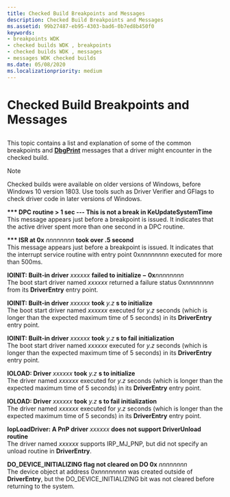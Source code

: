 ```yaml
---
title: Checked Build Breakpoints and Messages
description: Checked Build Breakpoints and Messages
ms.assetid: 99b27487-eb95-4303-bad6-0b7ed8b450f0
keywords:
- breakpoints WDK
- checked builds WDK , breakpoints
- checked builds WDK , messages
- messages WDK checked builds
ms.date: 05/08/2020
ms.localizationpriority: medium
---
```


# Checked Build Breakpoints and Messages

## <span id="ddk_checked_build_breakpoints_and_messages_tools"></span><span id="DDK_CHECKED_BUILD_BREAKPOINTS_AND_MESSAGES_TOOLS"></span>

This topic contains a list and explanation of some of the common breakpoints and [**DbgPrint**](https://docs.microsoft.com/windows-hardware/drivers/ddi/wdm/nf-wdm-dbgprint) messages that a driver might encounter in the checked build.

> [!NOTE]
> Checked builds were available on older versions of Windows, before Windows 10 version 1803.
> Use tools such as Driver Verifier and GFlags to check driver code in later versions of Windows.

<span id="____DPC_routine___1_sec_---_This_is_not_a_break_in_KeUpdateSystemTime"></span><span id="____dpc_routine___1_sec_---_this_is_not_a_break_in_keupdatesystemtime"></span><span id="____DPC_ROUTINE___1_SEC_---_THIS_IS_NOT_A_BREAK_IN_KEUPDATESYSTEMTIME"></span>**\*\*\* DPC routine &gt; 1 sec --- This is not a break in KeUpdateSystemTime**  
This message appears just before a breakpoint is issued. It indicates that the active driver spent more than one second in a DPC routine.

<span id="____isr_at_0x_________________nnnnnnnn_________________took_over_.5_second"></span><span id="____ISR_AT_0X_________________NNNNNNNN_________________TOOK_OVER_.5_SECOND"></span>**\*\*\* ISR at 0x** *nnnnnnnn* **took over .5 second**  
This message appears just before a breakpoint is issued. It indicates that the interrupt service routine with entry point 0x*nnnnnnnn* executed for more than 500ms.

<span id="IOINIT__Built-in_driver__________________xxxxxx_________________failed_to_initialize___0xnnnnnnnn"></span><span id="ioinit__built-in_driver__________________xxxxxx_________________failed_to_initialize___0xnnnnnnnn"></span><span id="IOINIT__BUILT-IN_DRIVER__________________XXXXXX_________________FAILED_TO_INITIALIZE___0XNNNNNNNN"></span>**IOINIT: Built-in driver** *xxxxxx* **failed to initialize − 0x***nnnnnnnn*  
The boot start driver named *xxxxxx* returned a failure status 0x*nnnnnnnn* from its **DriverEntry** entry point.

<span id="IOINIT__Built-in_driver__________________xxxxxx_________________took__________________y.z________________s_to_initialize"></span><span id="ioinit__built-in_driver__________________xxxxxx_________________took__________________y.z________________s_to_initialize"></span><span id="IOINIT__BUILT-IN_DRIVER__________________XXXXXX_________________TOOK__________________Y.Z________________S_TO_INITIALIZE"></span>**IOINIT: Built-in driver** *xxxxxx* **took** *y.z* **s to initialize**  
The boot start driver named *xxxxxx* executed for *y.z* seconds (which is longer than the expected maximum time of 5 seconds) in its **DriverEntry** entry point.

<span id="IOINIT__Built-in_driver__________________xxxxxx_________________took__________________y.z________________s_to_fail_initialization"></span><span id="ioinit__built-in_driver__________________xxxxxx_________________took__________________y.z________________s_to_fail_initialization"></span><span id="IOINIT__BUILT-IN_DRIVER__________________XXXXXX_________________TOOK__________________Y.Z________________S_TO_FAIL_INITIALIZATION"></span>**IOINIT: Built-in driver** *xxxxxx* **took** *y.z* **s to fail initialization**  
The boot start driver named *xxxxxx* executed for *y.z* seconds (which is longer than the expected maximum time of 5 seconds) in its **DriverEntry** entry point.

<span id="ioload__driver__________________xxxxxx_________________took__________________y.z________________s_to_initialize"></span><span id="IOLOAD__DRIVER__________________XXXXXX_________________TOOK__________________Y.Z________________S_TO_INITIALIZE"></span>**IOLOAD: Driver** *xxxxxx* **took** *y.z* **s to initialize**  
The driver named *xxxxxx* executed for *y.z* seconds (which is longer than the expected maximum time of 5 seconds) in its **DriverEntry** entry point.

<span id="ioload__driver__________________xxxxxx_________________took__________________y.z________________s_to_fail_initialization"></span><span id="IOLOAD__DRIVER__________________XXXXXX_________________TOOK__________________Y.Z________________S_TO_FAIL_INITIALIZATION"></span>**IOLOAD: Driver** *xxxxxx* **took** *y.z* **s to fail initialization**  
The driver named *xxxxxx* executed for *y.z* seconds (which is longer than the expected maximum time of 5 seconds) in its **DriverEntry** entry point.

<span id="IopLoadDriver__A_PnP_driver__________________xxxxxx_________________does_not_support_DriverUnload_routine"></span><span id="ioploaddriver__a_pnp_driver__________________xxxxxx_________________does_not_support_driverunload_routine"></span><span id="IOPLOADDRIVER__A_PNP_DRIVER__________________XXXXXX_________________DOES_NOT_SUPPORT_DRIVERUNLOAD_ROUTINE"></span>**IopLoadDriver: A PnP driver** *xxxxxx* **does not support DriverUnload routine**  
The driver named *xxxxxx* supports IRP\_MJ\_PNP, but did not specify an unload routine in **DriverEntry**.

<span id="DO_DEVICE_INITIALIZING_flag_not_cleared_on_DO_0x_________________nnnnnnnn"></span><span id="do_device_initializing_flag_not_cleared_on_do_0x_________________nnnnnnnn"></span><span id="DO_DEVICE_INITIALIZING_FLAG_NOT_CLEARED_ON_DO_0X_________________NNNNNNNN"></span>**DO\_DEVICE\_INITIALIZING flag not cleared on DO 0x** *nnnnnnnn*  
The device object at address 0x*nnnnnnnn* was created outside of **DriverEntry**, but the DO\_DEVICE\_INITIALIZING bit was not cleared before returning to the system.

 

 





